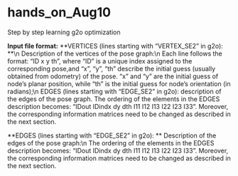 # hands_on_Aug10
Step by step learning g2o optimization

**Input file format:**
**VERTICES (lines starting with “VERTEX_SE2” in g2o): **\n
Description of the vertices of the pose graph:\n
Each line follows the format: “ID x y th”, where “ID” is a unique index assigned to the corresponding pose,and “x”, “y”, “th” describe the initial guess (usually obtained from odometry) of the pose. “x” and “y” are the initial guess of node’s planar position, while “th” is the initial guess for node’s orientation (in radians);\n
EDGES (lines starting with “EDGE_SE2” in g2o): description of the edges of the pose graph. The ordering of the elements in the EDGES description becomes: “IDout IDindx dy dth I11 I12 I13 I22 I23 I33”. Moreover, the corresponding information matrices need to be changed as described in the next section.

**EDGES (lines starting with “EDGE_SE2” in g2o): **
Description of the edges of the pose graph:\n 
The ordering of the elements in the EDGES description becomes: “IDout IDindx dy dth I11 I12 I13 I22 I23 I33”. Moreover, the corresponding information matrices need to be changed as described in the next section.
